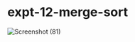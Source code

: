 # expt-12-merge-sort
![Screenshot (81)](https://github.com/DikshaMeena03/expt-12-merge-sort/assets/148327414/892c6ea4-d30c-4432-82bf-c71410aa5a0d)
